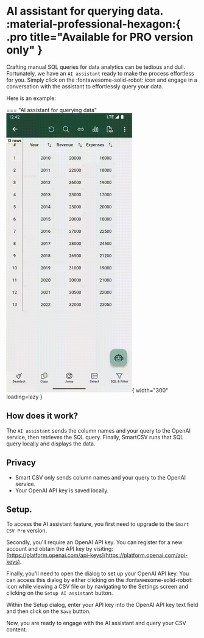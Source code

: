 # AI assistant for querying data. :material-professional-hexagon:{ .pro title="Available for PRO version only" }

Crafting manual SQL queries for data analytics can be tedious and dull. Fortunately, we have an `AI assistant`
ready to make the process effortless for you. Simply click on the :fontawesome-solid-robot: icon and engage in 
a conversation with the assistant to effortlessly query your data.

Here is an example:

=== "AI assistant for querying data"
    ![AI assistant for querying data](assets/images/smartcsv-ai-assistant.gif){ width="300" loading=lazy }


## How does it work?
The `AI assistant` sends the column names and your query to the OpenAI service, then retrieves the SQL query.
Finally, SmartCSV runs that SQL query locally and displays the data.

## Privacy
- Smart CSV only sends column names and your query to the OpenAI service.
- Your OpenAI API key is saved locally.

## Setup.
To access the AI assistant feature, you first need to upgrade to the `Smart CSV Pro` version.

Secondly, you'll require an OpenAI API key. You can register for a new account and obtain the API key by visiting: [https://platform.openai.com/api-keys](https://platform.openai.com/api-keys).


Finally, you'll need to open the dialog to set up your OpenAI API key.
You can access this dialog by either clicking on the :fontawesome-solid-robot: icon while viewing a CSV file
or by navigating to the Settings screen and clicking on the `Setup AI assistant` button.


Within the Setup dialog, enter your API key into the OpenAI API key text field and then click on the `Save` button.

Now, you are ready to engage with the AI assistant and query your CSV content.